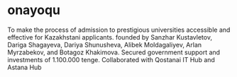 # onayoqu
To make the process of admission to prestigious universities accessible and effective for Kazakhstani applicants.
founded by Sanzhar Kustavletov, Dariga Shagayeva, Dariya Shunusheva, Alibek Moldagaliyev, Arlan Myrzabekov, and Botagoz Khakimova.
Secured government support and investments of 1.100.000 tenge.
Collaborated with Qostanai IT Hub and Astana Hub
